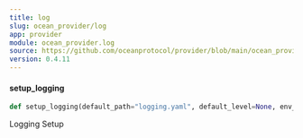 ```yaml
---
title: log
slug: ocean_provider/log
app: provider
module: ocean_provider.log
source: https://github.com/oceanprotocol/provider/blob/main/ocean_provider/log.py
version: 0.4.11
---
```

#### setup\_logging

```python
def setup_logging(default_path="logging.yaml", default_level=None, env_key="LOG_CFG")
```

Logging Setup

